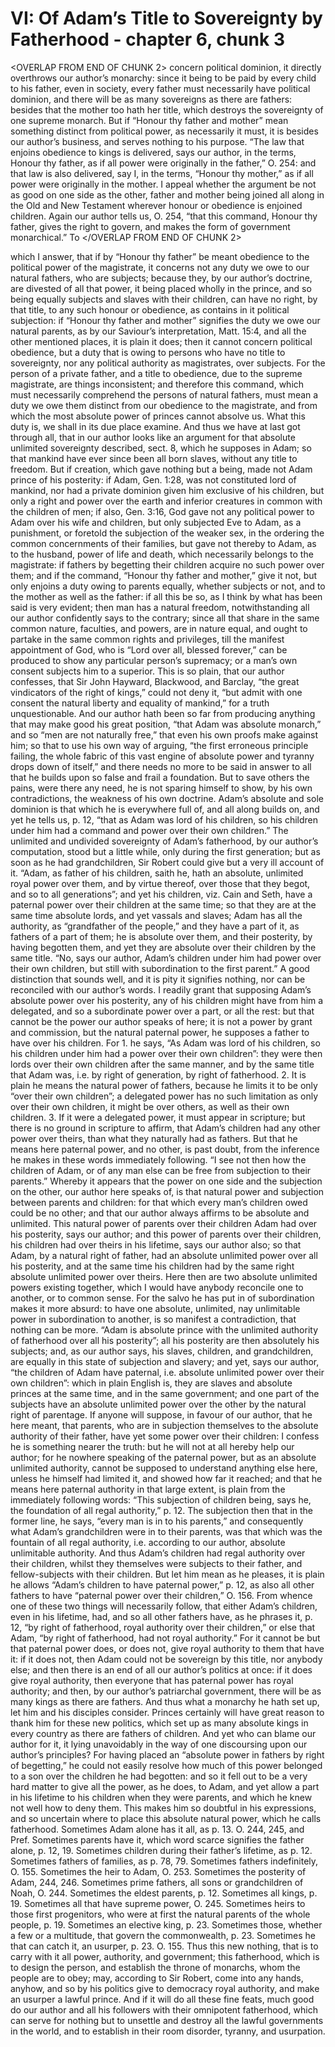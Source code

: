 # VI: Of Adam’s Title to Sovereignty by Fatherhood - chapter 6, chunk 3

<OVERLAP FROM END OF CHUNK 2>
concern political dominion, it directly overthrows our author’s monarchy: since it being to be paid by every child to his father, even in society, every father must necessarily have political dominion, and there will be as many sovereigns as there are fathers: besides that the mother too hath her title, which destroys the sovereignty of one supreme monarch. But if “Honour thy father and mother” mean something distinct from political power, as necessarily it must, it is besides our author’s business, and serves nothing to his purpose. “The law that enjoins obedience to kings is delivered, says our author, in the terms, Honour thy father, as if all power were originally in the father,” O. 254: and that law is also delivered, say I, in the terms, “Honour thy mother,” as if all power were originally in the mother. I appeal whether the argument be not as good on one side as the other, father and mother being joined all along in the Old and New Testament wherever honour or obedience is enjoined children. Again our author tells us, O. 254, “that this command, Honour thy father, gives the right to govern, and makes the form of government monarchical.” To
</OVERLAP FROM END OF CHUNK 2>

which I answer, that if by “Honour thy father” be meant obedience to the political power of the magistrate, it concerns not any duty we owe to our natural fathers, who are subjects; because they, by our author’s doctrine, are divested of all that power, it being placed wholly in the prince, and so being equally subjects and slaves with their children, can have no right, by that title, to any such honour or obedience, as contains in it political subjection: if “Honour thy father and mother” signifies the duty we owe our natural parents, as by our Saviour’s interpretation, Matt. 15:4, and all the other mentioned places, it is plain it does; then it cannot concern political obedience, but a duty that is owing to persons who have no title to sovereignty, nor any political authority as magistrates, over subjects. For the person of a private father, and a title to obedience, due to the supreme magistrate, are things inconsistent; and therefore this command, which must necessarily comprehend the persons of natural fathers, must mean a duty we owe them distinct from our obedience to the magistrate, and from which the most absolute power of princes cannot absolve us. What this duty is, we shall in its due place examine. And thus we have at last got through all, that in our author looks like an argument for that absolute unlimited sovereignty described, sect. 8, which he supposes in Adam; so that mankind have ever since been all born slaves, without any title to freedom. But if creation, which gave nothing but a being, made not Adam prince of his posterity: if Adam, Gen. 1:28, was not constituted lord of mankind, nor had a private dominion given him exclusive of his children, but only a right and power over the earth and inferior creatures in common with the children of men; if also, Gen. 3:16, God gave not any political power to Adam over his wife and children, but only subjected Eve to Adam, as a punishment, or foretold the subjection of the weaker sex, in the ordering the common concernments of their families, but gave not thereby to Adam, as to the husband, power of life and death, which necessarily belongs to the magistrate: if fathers by begetting their children acquire no such power over them; and if the command, “Honour thy father and mother,” give it not, but only enjoins a duty owing to parents equally, whether subjects or not, and to the mother as well as the father: if all this be so, as I think by what has been said is very evident; then man has a natural freedom, notwithstanding all our author confidently says to the contrary; since all that share in the same common nature, faculties, and powers, are in nature equal, and ought to partake in the same common rights and privileges, till the manifest appointment of God, who is “Lord over all, blessed forever,” can be produced to show any particular person’s supremacy; or a man’s own consent subjects him to a superior. This is so plain, that our author confesses, that Sir John Hayward, Blackwood, and Barclay, “the great vindicators of the right of kings,” could not deny it, “but admit with one consent the natural liberty and equality of mankind,” for a truth unquestionable. And our author hath been so far from producing anything that may make good his great position, “that Adam was absolute monarch,” and so “men are not naturally free,” that even his own proofs make against him; so that to use his own way of arguing, “the first erroneous principle failing, the whole fabric of this vast engine of absolute power and tyranny drops down of itself,” and there needs no more to be said in answer to all that he builds upon so false and frail a foundation. But to save others the pains, were there any need, he is not sparing himself to show, by his own contradictions, the weakness of his own doctrine. Adam’s absolute and sole dominion is that which he is everywhere full of, and all along builds on, and yet he tells us, p. 12, “that as Adam was lord of his children, so his children under him had a command and power over their own children.” The unlimited and undivided sovereignty of Adam’s fatherhood, by our author’s computation, stood but a little while, only during the first generation; but as soon as he had grandchildren, Sir Robert could give but a very ill account of it. “Adam, as father of his children, saith he, hath an absolute, unlimited royal power over them, and by virtue thereof, over those that they begot, and so to all generations”; and yet his children, viz. Cain and Seth, have a paternal power over their children at the same time; so that they are at the same time absolute lords, and yet vassals and slaves; Adam has all the authority, as “grandfather of the people,” and they have a part of it, as fathers of a part of them; he is absolute over them, and their posterity, by having begotten them, and yet they are absolute over their children by the same title. “No, says our author, Adam’s children under him had power over their own children, but still with subordination to the first parent.” A good distinction that sounds well, and it is pity it signifies nothing, nor can be reconciled with our author’s words. I readily grant that supposing Adam’s absolute power over his posterity, any of his children might have from him a delegated, and so a subordinate power over a part, or all the rest: but that cannot be the power our author speaks of here; it is not a power by grant and commission, but the natural paternal power, he supposes a father to have over his children. For 1. he says, “As Adam was lord of his children, so his children under him had a power over their own children”: they were then lords over their own children after the same manner, and by the same title that Adam was, i.e. by right of generation, by right of fatherhood. 2. It is plain he means the natural power of fathers, because he limits it to be only “over their own children”; a delegated power has no such limitation as only over their own children, it might be over others, as well as their own children. 3. If it were a delegated power, it must appear in scripture; but there is no ground in scripture to affirm, that Adam’s children had any other power over theirs, than what they naturally had as fathers. But that he means here paternal power, and no other, is past doubt, from the inference he makes in these words immediately following. “I see not then how the children of Adam, or of any man else can be free from subjection to their parents.” Whereby it appears that the power on one side and the subjection on the other, our author here speaks of, is that natural power and subjection between parents and children: for that which every man’s children owed could be no other; and that our author always affirms to be absolute and unlimited. This natural power of parents over their children Adam had over his posterity, says our author; and this power of parents over their children, his children had over theirs in his lifetime, says our author also; so that Adam, by a natural right of father, had an absolute unlimited power over all his posterity, and at the same time his children had by the same right absolute unlimited power over theirs. Here then are two absolute unlimited powers existing together, which I would have anybody reconcile one to another, or to common sense. For the salvo he has put in of subordination makes it more absurd: to have one absolute, unlimited, nay unlimitable power in subordination to another, is so manifest a contradiction, that nothing can be more. “Adam is absolute prince with the unlimited authority of fatherhood over all his posterity”; all his posterity are then absolutely his subjects; and, as our author says, his slaves, children, and grandchildren, are equally in this state of subjection and slavery; and yet, says our author, “the children of Adam have paternal, i.e. absolute unlimited power over their own children”: which in plain English is, they are slaves and absolute princes at the same time, and in the same government; and one part of the subjects have an absolute unlimited power over the other by the natural right of parentage. If anyone will suppose, in favour of our author, that he here meant, that parents, who are in subjection themselves to the absolute authority of their father, have yet some power over their children: I confess he is something nearer the truth: but he will not at all hereby help our author; for he nowhere speaking of the paternal power, but as an absolute unlimited authority, cannot be supposed to understand anything else here, unless he himself had limited it, and showed how far it reached; and that he means here paternal authority in that large extent, is plain from the immediately following words: “This subjection of children being, says he, the foundation of all regal authority,” p. 12. The subjection then that in the former line, he says, “every man is in to his parents,” and consequently what Adam’s grandchildren were in to their parents, was that which was the fountain of all regal authority, i.e. according to our author, absolute unlimitable authority. And thus Adam’s children had regal authority over their children, whilst they themselves were subjects to their father, and fellow-subjects with their children. But let him mean as he pleases, it is plain he allows “Adam’s children to have paternal power,” p. 12, as also all other fathers to have “paternal power over their children,” O. 156. From whence one of these two things will necessarily follow, that either Adam’s children, even in his lifetime, had, and so all other fathers have, as he phrases it, p. 12, “by right of fatherhood, royal authority over their children,” or else that Adam, “by right of fatherhood, had not royal authority.” For it cannot be but that paternal power does, or does not, give royal authority to them that have it: if it does not, then Adam could not be sovereign by this title, nor anybody else; and then there is an end of all our author’s politics at once: if it does give royal authority, then everyone that has paternal power has royal authority; and then, by our author’s patriarchal government, there will be as many kings as there are fathers. And thus what a monarchy he hath set up, let him and his disciples consider. Princes certainly will have great reason to thank him for these new politics, which set up as many absolute kings in every country as there are fathers of children. And yet who can blame our author for it, it lying unavoidably in the way of one discoursing upon our author’s principles? For having placed an “absolute power in fathers by right of begetting,” he could not easily resolve how much of this power belonged to a son over the children he had begotten: and so it fell out to be a very hard matter to give all the power, as he does, to Adam, and yet allow a part in his lifetime to his children when they were parents, and which he knew not well how to deny them. This makes him so doubtful in his expressions, and so uncertain where to place this absolute natural power, which he calls fatherhood. Sometimes Adam alone has it all, as p. 13. O. 244, 245, and Pref. Sometimes parents have it, which word scarce signifies the father alone, p. 12, 19. Sometimes children during their father’s lifetime, as p. 12. Sometimes fathers of families, as p. 78, 79. Sometimes fathers indefinitely, O. 155. Sometimes the heir to Adam, O. 253. Sometimes the posterity of Adam, 244, 246. Sometimes prime fathers, all sons or grandchildren of Noah, O. 244. Sometimes the eldest parents, p. 12. Sometimes all kings, p. 19. Sometimes all that have supreme power, O. 245. Sometimes heirs to those first progenitors, who were at first the natural parents of the whole people, p. 19. Sometimes an elective king, p. 23. Sometimes those, whether a few or a multitude, that govern the commonwealth, p. 23. Sometimes he that can catch it, an usurper, p. 23. O. 155. Thus this new nothing, that is to carry with it all power, authority, and government; this fatherhood, which is to design the person, and establish the throne of monarchs, whom the people are to obey; may, according to Sir Robert, come into any hands, anyhow, and so by his politics give to democracy royal authority, and make an usurper a lawful prince. And if it will do all these fine feats, much good do our author and all his followers with their omnipotent fatherhood, which can serve for nothing but to unsettle and destroy all the lawful governments in the world, and to establish in their room disorder, tyranny, and usurpation.